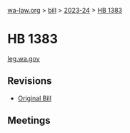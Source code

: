 [wa-law.org](/) > [bill](/bill/) > [2023-24](/bill/2023-24/) > [HB 1383](/bill/2023-24/hb/1383/)

# HB 1383
[leg.wa.gov](https://app.leg.wa.gov/billsummary?BillNumber=1383&Year=2023&Initiative=false)

## Revisions
* [Original Bill](1/)

## Meetings